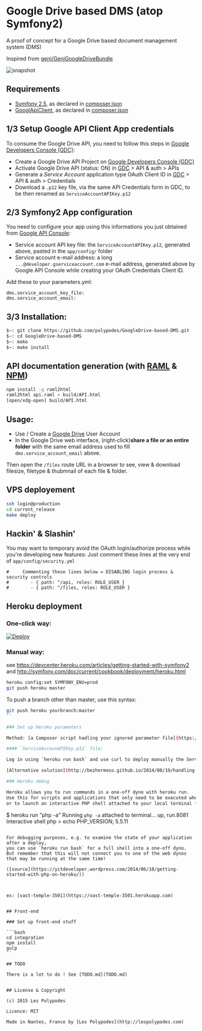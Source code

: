 # Google Drive based DMS (atop Symfony2)

A proof of concept for a Google Drive based document management system (DMS)

Inspired from [genj/GenjGoogleDriveBundle](https://github.com/genj/GenjGoogleDriveBundle)

![snapshot](https://raw.githubusercontent.com/polypodes/GoogleDrive-based-DMS/master/doc/design/view-list.png)

## Requirements

- [Symfony 2.5](http://symfony.com/get-started), as declared in [composer.json](composer.json)
- [GooglApiClient](https://github.com/google/google-api-php-client), as declared in [composer.json](composer.json)

## 1/3 Setup Google API Client App credentials

To consume the Google Drive API, you need to follow this steps in [Google Developers Console (GDC)](https://console.developers.google.com/):

- Create a Google Drive API Project on [Google Developers Console (GDC)](https://console.developers.google.com/)
- Activate Google Drive API (status: ON) in [GDC](https://console.developers.google.com/) > API & auth > APIs
- Generate a *Service Account* application type OAuth Client ID in [GDC](https://console.developers.google.com/) > API & auth > Credentials
- Download a `.p12` key file, via the same API Credentials form in GDC, to be then renamed as `ServiceAccountAPIKey.p12`

## 2/3 Symfony2 App configuration

You need to configure your app using this informations you just obtained from [Google API Console](https://code.google.com/apis/console):

- Service account API key file: the `ServiceAccountAPIKey.p12`, generated above, pasted in the `app/config/` folder
- Service account e-mail address: a long `...@developer.gserviceaccount.com` e-mail address, generated above by Google API Console while creating your OAuth Credentials Client ID.

Add these to your parameters.yml:

```
dms.service_account_key_file:
dms.service_account_email:
```


## 3/3 Installation:

```bash
$~: git clone https://github.com/polypodes/GoogleDrive-based-DMS.git
$~: cd GoogleDrive-based-DMS
$~: make
$~: make install
```


## API documentation generation (with [RAML](http://raml.org) & [NPM](https://www.npmjs.com))

```bash
npm install -g raml2html
raml2html api.raml > build/API.html
[open/xdg-open] build/API.html
```


## Usage:

- Use / Create a [Google Drive](https://www.google.com/drive/) User Account
- In the Google Drive web interface, (right-click)**share a file or an entire folder**
with the same email address used to fill `dms.service_account_email` above.

Then open the `/files` route URL in a browser to see, view & download filesize, filetype & thubmnail of each file & folder.


## VPS deployement

```bash
ssh login@production
cd current_release
make deploy
```


## Hackin' & Slashin'

You may want to temporary avoid the OAuth login/authorize process while you're developing new features:
Just comment these lines at the very end of `app/config/security.yml`

```
#     Commenting these lines below = DISABLING login process & security controls
#        - { path: ^/api, roles: ROLE_USER }
#        - { path: ^/files, roles: ROLE_USER }

```


## Heroku deployment

### One-click way:

[![Deploy](https://www.herokucdn.com/deploy/button.png)](https://heroku.com/deploy)


### Manual way:

see https://devcenter.heroku.com/articles/getting-started-with-symfony2
and http://symfony.com/doc/current/cookbook/deployment/heroku.html

```bash
heroku config:set SYMFONY_ENV=prod
git push heroku master
```

To push a branch other than master, use this syntax:

```bash
git push heroku yourbranch:master
``

### Set up Heroku parameters

Method: [a Composer script hadling your ignored parameter file](https://github.com/Incenteev/ParameterHandler#using-environment-variables-to-set-the-parameters)

#### `ServiceAccounAPIKey.p12` file:

Log in using `heroku run bash` and use curl to deploy manually the ServiceAccountAPIKey.p12 from a remote server

[Alternative solution](http://bezhermoso.github.io/2014/08/19/handling-parameters-for-heroku-deploy-in-symfony2/#alternate-solution)

### Heroku debug

Heroku allows you to run commands in a one-off dyno with heroku run.
Use this for scripts and applications that only need to be executed when needed,
or to launch an interactive PHP shell attached to your local terminal for experimenting in you app’s environment:

```
$ heroku run "php -a"
Running `php -a` attached to terminal... up, run.8081
Interactive shell
php > echo PHP_VERSION;
5.5.11
```

For debugging purposes, e.g. to examine the state of your application after a deploy,
you can use `heroku run bash` for a full shell into a one-off dyno.
But remember that this will not connect you to one of the web dynos that may be running at the same time!

([source](https://yitdeveloper.wordpress.com/2014/06/18/getting-started-with-php-on-heroku/))



ex: [vast-temple-3501](https://vast-temple-3501.herokuapp.com)


## Front-end

### Set up front-end stuff

```bash
cd integration
npm install
gulp
``

## TODO

There is a lot to do ! See [TODO.md](TODO.md)


## License & Copyright

(c) 2015 Les Polypodes

Licence: MIT

Made in Nantes, France by [Les Polypodes](http://lespolypodes.com)

